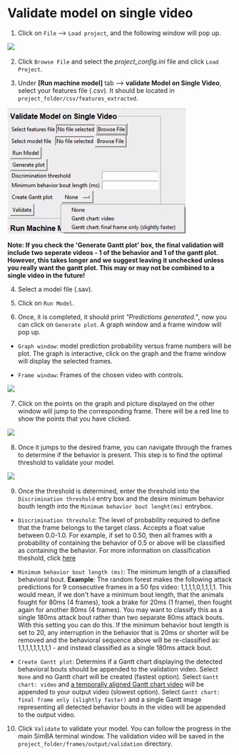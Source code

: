 # Validate model on single video

1. Click on `File` --> `Load project`, and the following window will pop up.

![](/images/loadprojectini.PNG)

2. Click `Browse File` and select the *project_config.ini* file and click `Load Project`.

3. Under **[Run machine model]** tab --> **validate Model on Single Video**, select your features file (.csv). It should be located in `project_folder/csv/features_extracted`.

![](/images/Validate_0821.png)

**Note: If you check the 'Generate Gantt plot' box, the final validation will include two seperate videos - 1 of the behavior and 1 of the gantt plot. However, this takes longer and we suggest leaving it unchecked unless you really want the gantt plot. This may or may not be combined to a single video in the future!**

4. Select a model file (.sav).

5. Click on `Run Model`.

6. Once, it is completed, it should print *"Predictions generated."*, now you can click on `Generate plot`. A graph window and a frame window will pop up.

- `Graph window`: model prediction probability versus frame numbers will be plot. The graph is interactive, click on the graph and the frame window will display the selected frames.

- `Frame window`: Frames of the chosen video with controls.

![](/images/validategraph1.PNG)

7. Click on the points on the graph and picture displayed on the other window will jump to the corresponding frame. There will be a red line to show the points that you have clicked.

![](/images/validategraph2.PNG)

8. Once it jumps to the desired frame, you can navigate through the frames to determine if the behavior is present. This step is to find the optimal threshold to validate your model.

![](/images/validategraph.gif)

9. Once the threshold is determined, enter the threshold into the `Discrimination threshold` entry box and the desire minimum behavior bouth length into the `Minimum behavior bout lenght(ms)` entrybox.

- `Discrimination threshold`: The level of probability required to define that the frame belongs to the target class. Accepts a float value between 0.0-1.0. For example, if set to 0.50, then all frames with a probability of containing the behavior of 0.5 or above will be classified as containing the behavior. For more information on classification theshold, click [here](https://www.scikit-yb.org/en/latest/api/classifier/threshold.html)

- `Minimum behavior bout length (ms)`: The minimum length of a classified behavioral bout. **Example**: The random forest makes the following attack predictions for 9 consecutive frames in a 50 fps video: 1,1,1,1,0,1,1,1,1. This would mean, if we don't have a minimum bout length, that the animals fought for 80ms (4 frames), took a brake for 20ms (1 frame), then fought again for another 80ms (4 frames). You may want to classify this as a single 180ms attack bout rather than two separate 80ms attack bouts. With this setting you can do this. If the minimum behavior bout length is set to 20, any interruption in the behavior that is 20ms or shorter will be removed and the behavioral sequence above will be re-classified as: 1,1,1,1,1,1,1,1,1 - and instead classified as a single 180ms attack bout. 

- `Create Gantt plot`: Determins if a Gantt chart displaying the detected behavioral bouts should be appended to the validation video. Select `None` and no Gantt chart will be created (fastest option). Select `Gantt chart: video` and [a temporally aligned Gantt chart video](https://www.youtube.com/watch?v=UOLSj7DGKRo) will be appended to your output video (slowest option). Select `Gantt chart: final frame only (slightly faster)` and a single Gantt image representing all detected behavior bouts in the video will be appended to the output video. 

10. Click `Validate` to validate your model. You can follow the progress in the main SimBA terminal window. The validation video will be saved in the `project_folder/frames/output/validation` directory. 
